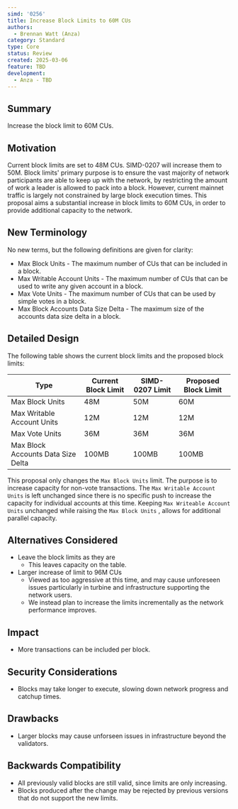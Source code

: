 ```yaml
---
simd: '0256'
title: Increase Block Limits to 60M CUs
authors:
  - Brennan Watt (Anza)
category: Standard
type: Core
status: Review
created: 2025-03-06
feature: TBD
development:
  - Anza - TBD
---
```


## Summary

Increase the block limit to 60M CUs.

## Motivation

Current block limits are set to 48M CUs. SIMD-0207 will increase them to 50M.
Block limits' primary purpose is to ensure the vast majority of network
participants are able to keep up with the network, by restricting the amount of
work a leader is allowed to pack into a block. However, current mainnet traffic
is largely not constrained by large block execution times. This proposal aims a
substantial increase in block limits to 60M CUs, in order to provide additional
capacity to the network.

## New Terminology

No new terms, but the following definitions are given for clarity:

- Max Block Units - The maximum number of CUs that can be included in a block.
- Max Writable Account Units - The maximum number of CUs that can be used to
  write any given account in a block.
- Max Vote Units - The maximum number of CUs that can be used by simple votes
  in a block.
- Max Block Accounts Data Size Delta - The maximum size of the accounts data
  size delta in a block.

## Detailed Design

The following table shows the current block limits and the proposed block
limits:

| Type | Current Block Limit | SIMD-0207 Limit | Proposed Block Limit |
|------|---------------------|-----------------|----------------------|
| Max Block Units | 48M | 50M | 60M |
| Max Writable Account Units | 12M | 12M | 12M |
| Max Vote Units | 36M | 36M | 36M |
| Max Block Accounts Data Size Delta | 100MB | 100MB | 100MB |

This proposal only changes the `Max Block Units` limit.
The purpose is to increase capacity for non-vote transactions.
The `Max Writable Account Units` is left unchanged since there is no specific
push to increase the capacity for individual accounts at this time.
Keeping `Max Writeable Account Units` unchanged while raising the
`Max Block Units` , allows for additional parallel capacity.

## Alternatives Considered

- Leave the block limits as they are
  - This leaves capacity on the table.
- Larger increase of limit to 96M CUs
  - Viewed as too aggressive at this time, and may cause unforeseen issues
    particularly in turbine and infrastructure supporting the network users.
  - We instead plan to increase the limits incrementally as the network
    performance improves.

## Impact

- More transactions can be included per block.

## Security Considerations

- Blocks may take longer to execute, slowing down network progress and catchup times.

## Drawbacks

- Larger blocks may cause unforseen issues in infrastructure beyond the
  validators.

## Backwards Compatibility

- All previously valid blocks are still valid, since limits are only
  increasing.
- Blocks produced after the change may be rejected by previous versions that do
  not support the new limits.
